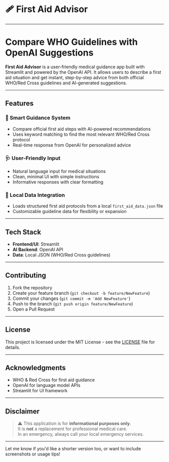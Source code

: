 # 🩹 First Aid Advisor


---

# **Compare WHO Guidelines with OpenAI Suggestions**

**First Aid Advisor** is a user-friendly medical guidance app built with Streamlit and powered by the OpenAI API. It allows users to describe a first aid situation and get instant, step-by-step advice from both official WHO/Red Cross guidelines and AI-generated suggestions.

---

## Features

### 🧠 Smart Guidance System
- Compare official first aid steps with AI-powered recommendations
- Uses keyword matching to find the most relevant WHO/Red Cross protocol
- Real-time response from OpenAI for personalized advice

### 🩺 User-Friendly Input
- Natural language input for medical situations
- Clean, minimal UI with simple instructions
- Informative responses with clear formatting

### 📁 Local Data Integration
- Loads structured first aid protocols from a local `first_aid_data.json` file
- Customizable guideline data for flexibility or expansion

---

## Tech Stack

- **Frontend/UI**: Streamlit  
- **AI Backend**: OpenAI API  
- **Data**: Local JSON (WHO/Red Cross guidelines)

---

## Contributing

1. Fork the repository  
2. Create your feature branch (`git checkout -b feature/NewFeature`)  
3. Commit your changes (`git commit -m 'Add NewFeature'`)  
4. Push to the branch (`git push origin feature/NewFeature`)  
5. Open a Pull Request  

---

## License

This project is licensed under the MIT License - see the [LICENSE](LICENSE) file for details.

---

## Acknowledgments

- WHO & Red Cross for first aid guidance  
- OpenAI for language model APIs  
- Streamlit for UI framework  

---

## Disclaimer

> ⚠️ This application is for **informational purposes only**.  
> It is **not** a replacement for professional medical care.  
> In an emergency, always call your local emergency services.

---

Let me know if you'd like a shorter version too, or want to include screenshots or usage tips!